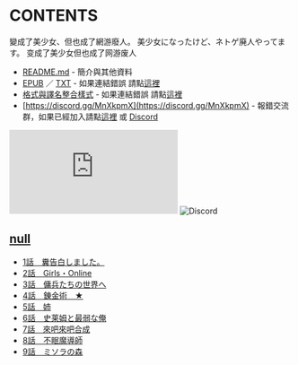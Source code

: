 # CONTENTS

變成了美少女、但也成了網游廢人。
美少女になったけど、ネトゲ廃人やってます。
变成了美少女但也成了网游废人


- [README.md](README.md) - 簡介與其他資料
- [EPUB](https://gitlab.com/demonovel/epub-txt/blob/master/syosetu/%E8%AE%8A%E6%88%90%E4%BA%86%E7%BE%8E%E5%B0%91%E5%A5%B3%E3%80%81%E4%BD%86%E4%B9%9F%E6%88%90%E4%BA%86%E7%B6%B2%E6%B8%B8%E5%BB%A2%E4%BA%BA%E3%80%82.epub) ／ [TXT](https://gitlab.com/demonovel/epub-txt/blob/master/syosetu/out/%E8%AE%8A%E6%88%90%E4%BA%86%E7%BE%8E%E5%B0%91%E5%A5%B3%E3%80%81%E4%BD%86%E4%B9%9F%E6%88%90%E4%BA%86%E7%B6%B2%E6%B8%B8%E5%BB%A2%E4%BA%BA%E3%80%82.out.txt) - 如果連結錯誤 請點[這裡](https://gitlab.com/demonovel/epub-txt/blob/master/syosetu/)
- [格式與譯名整合樣式](https://github.com/bluelovers/node-novel/blob/master/lib/locales/%E8%AE%8A%E6%88%90%E4%BA%86%E7%BE%8E%E5%B0%91%E5%A5%B3%E3%80%81%E4%BD%86%E4%B9%9F%E6%88%90%E4%BA%86%E7%B6%B2%E6%B8%B8%E5%BB%A2%E4%BA%BA%E3%80%82.ts) - 如果連結錯誤 請點[這裡](https://github.com/bluelovers/node-novel/blob/master/lib/locales/)
- [https://discord.gg/MnXkpmX](https://discord.gg/MnXkpmX) - 報錯交流群，如果已經加入請點[這裡](https://discordapp.com/channels/467794087769014273/467794088285175809) 或 [Discord](https://discordapp.com/channels/@me)


![導航目錄](https://chart.apis.google.com/chart?cht=qr&chs=150x150&chl=https://gitee.com/bluelovers/novel/tree/master/syosetu/變成了美少女、但也成了網游廢人。/導航目錄.md)  ![Discord](https://chart.apis.google.com/chart?cht=qr&chs=150x150&chl=https://discord.gg/MnXkpmX)




## [null](00000_null)

- [1話　糞告白しました。](00000_null/00010_1%E8%A9%B1%E3%80%80%E7%B3%9E%E5%91%8A%E7%99%BD%E3%81%97%E3%81%BE%E3%81%97%E3%81%9F%E3%80%82.txt)
- [2話　Girls・Online](00000_null/00020_2%E8%A9%B1%E3%80%80Girls%E3%83%BBOnline.txt)
- [3話　傭兵たちの世界へ](00000_null/00030_3%E8%A9%B1%E3%80%80%E5%82%AD%E5%85%B5%E3%81%9F%E3%81%A1%E3%81%AE%E4%B8%96%E7%95%8C%E3%81%B8.txt)
- [4話　錬金術　★](00000_null/00040_4%E8%A9%B1%E3%80%80%E9%8C%AC%E9%87%91%E8%A1%93%E3%80%80%E2%98%85.txt)
- [5話　姉](00000_null/00050_5%E8%A9%B1%E3%80%80%E5%A7%89.txt)
- [6話　史莱姆と最弱な俺](00000_null/00060_6%E8%A9%B1%E3%80%80%E5%8F%B2%E8%8E%B1%E5%A7%86%E3%81%A8%E6%9C%80%E5%BC%B1%E3%81%AA%E4%BF%BA.txt)
- [7話　來吧來吧合成](00000_null/00070_7%E8%A9%B1%E3%80%80%E4%BE%86%E5%90%A7%E4%BE%86%E5%90%A7%E5%90%88%E6%88%90.txt)
- [8話　不眠魔導師](00000_null/00080_8%E8%A9%B1%E3%80%80%E4%B8%8D%E7%9C%A0%E9%AD%94%E5%B0%8E%E5%B8%AB.txt)
- [9話　ミソラの森](00000_null/00090_9%E8%A9%B1%E3%80%80%E3%83%9F%E3%82%BD%E3%83%A9%E3%81%AE%E6%A3%AE.txt)

